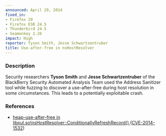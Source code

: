 ```yaml
---
announced: April 29, 2014
fixed_in:
- Firefox 29
- Firefox ESR 24.5
- Thunderbird 24.5
- Seamonkey 2.26
impact: High
reporter: Tyson Smith, Jesse Schwartzentruber
title: Use-after-free in nsHostResolver
---
```


<h3>Description</h3>

<p>Security researchers <strong>Tyson Smith</strong> and <strong>Jesse
Schwartzentruber</strong> of the BlackBerry Security Automated Analysis Team
used the Address Sanitizer tool while fuzzing to discover a use-after-free
during host resolution in some circumstances. This leads to a potentially
exploitable crash.
</p>

<h3>References</h3>

<ul>
  <li><a href="https://bugzilla.mozilla.org/show_bug.cgi?id=966006">
        heap-use-after-free in
libxul.so!nsHostResolver::ConditionallyRefreshRecord() </a> (<a href="http://cve.mitre.org/cgi-bin/cvename.cgi?name=CVE-2014-1532" class="ex-ref">CVE-2014-1532</a>)</li>
</ul>



